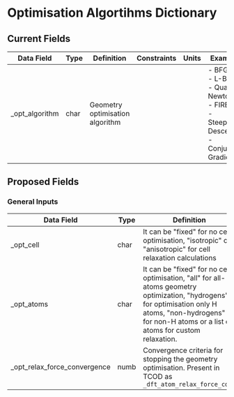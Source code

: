 # Optimisation Algortihms Dictionary

## Current Fields

| Data Field      | Type | Definition                      | Constraints | Units | Example                                                                                       |
|-----------------|------|---------------------------------|-------------|-------|-----------------------------------------------------------------------------------------------|
| _opt_algorithm  | char | Geometry optimisation algorithm |             |       | - BFGS<br>- L-BFGS<br>- Quasi-Newton<br>- FIRE<br>- Steepest Descent<br>- Conjugate Gradient  |


## Proposed Fields
### General Inputs
| Data Field                   | Type | Definition                                                                                                                                                                                                  | Constraints           | Units  | Example                |
|------------------------------|------|-------------------------------------------------------------------------------------------------------------------------------------------------------------------------------------------------------------|-----------------------|--------|------------------------|
| _opt_cell                    | char | It can be "fixed" for no cell optimisation, "isotropic" or "anisotropic" for cell relaxation calculations                                                                                                   |                       |        |                        |
| _opt_atoms                   | char | It can be "fixed" for no cell optimisation, "all" for all-atoms geometry optimization, "hydrogens" for optimisation only H atoms, "non-hydrogens" for non-H atoms or a list of atoms for custom relaxation. |                       |        |                        |
| _opt_relax_force_convergence | numb | Convergence criteria for stopping the geometry optimisation. Present in TCOD as `_dft_atom_relax_force_conv`                                                                                                |                       |        |                        |
